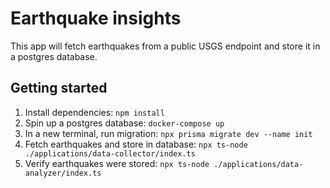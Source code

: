 # Earthquake insights

This app will fetch earthquakes from a public USGS endpoint and store it in a postgres database.

## Getting started

1. Install dependencies: `npm install`
2. Spin up a postgres database: `docker-compose up`
3. In a new terminal, run migration: `npx prisma migrate dev --name init`
4. Fetch earthquakes and store in database: `npx ts-node ./applications/data-collector/index.ts`
5. Verify earthquakes were stored: `npx ts-node ./applications/data-analyzer/index.ts`
